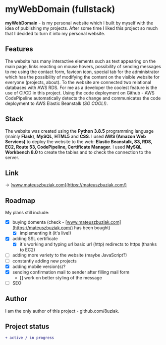 ﻿# myWebDomain (fullstack)

**myWebDomain** - is my personal website which I built by myself with the idea of publishing my projects. After some time I liked this project so much that I decided to turn it into my personal website.

## Features

The website has many interactive elements such as text appearing on the main page, links reacting on mouse hovers, possibility of sending messages to me using the contact form, favicon icon, special tab for the administrator which has the possibility of modifying the content on the visible website for everyone (projects, about). To the website are connected two relational databases with AWS RDS. For me as a developer the coolest feature is the use of CI/CD in this project. Using the code deployment on Github - AWS CodePipeline automatically detects the change and communicates the code deployment to AWS Elastic Beanstalk *(SO COOL!)*. 

## Stack

The website was created using the **Python 3.8.5** programming language (mainly **Flask**), **MySQL**, **HTML5** and **CSS**. I used **AWS (Amazon Web Services)** to deploy the website to the web: **Elastic Beanstalk, S3, RDS, EC2, Route 53, CodePipeline, Certificate Manager**. I used **MySQL Workbench 8.0** to create the tables and to check the connection to the server.

## Link

-> [www.mateuszbuziak.com](https://mateuszbuziak.com/)

## Roadmap

My plans still include:

- [x] buying domenta (check - [www.mateuszbuziak.com](https://mateuszbuziak.com/) has been bought)
    - [x] implementing it (it's live!)
- [x] adding SSL certificate
    - [x] it's working and typing url basic url (http) redirects to https (thanks to EC2)
- [ ] adding more variety to the website (maybe JavaScript?)
- [ ] constantly adding new projects
- [X] adding mobile version(s)?
- [X] sending confirmation mail to sender after filling mail form 
    - [] work on better styling of the message
- [ ] SEO

## Author

I am the only author of this project - github.com/8uziak.

## Project status

```diff
+ active / in progress 
```